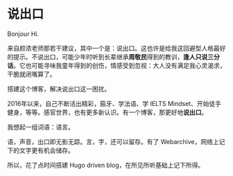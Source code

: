 # 说出口


Bonjour Hi. 

来自颜浓老师那若干建议，其中一个是：说出口。这也许是给我这回避型人格最好的提示。<!--more-->不说出口，可能少年时听到长辈继承**周敬民**得到的教训，**逢人只说三分话**。它也可能寻味我童年得到的创伤，情感受到忽视：大人没有满足我心灵渴求，干脆就闭嘴算了。

搭建这个博客，解决说出口这一困扰。

2016年以来，自己不断活出精彩，箍牙、学法语、学 IELTS Mindset、开始徒手健身，等等。感官世界，也有更多新认识。有一个博客，那更好地**说出口**。

我想起一组词语：语言。

语，声音，出口即无影无踪。言，字，还可以留存。有了 Webarchive，网络上记下的文字更有机会储存。

所以，花了点时间搭建 Hugo driven blog，在所见所听基础上记下所得。
